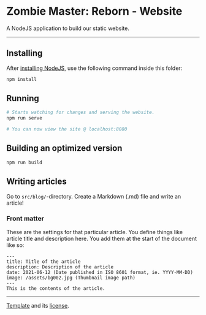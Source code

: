 # Zombie Master: Reborn - Website

A NodeJS application to build our static website.

---

## Installing

After [installing NodeJS](https://nodejs.org/en/), use the following command inside this folder:

```bash
npm install
```

## Running

```bash
# Starts watching for changes and serving the website.
npm run serve

# You can now view the site @ localhost:8080
```

## Building an optimized version

```bash
npm run build
```

## Writing articles

Go to `src/blog/`-directory. Create a Markdown (.md) file and write an article!

### Front matter

These are the settings for that particular article. You define things like article title and description here. You add them at the start of the document like so:

```
---
title: Title of the article
description: Description of the article
date: 2021-06-12 (Date published in ISO 8601 format, ie. YYYY-MM-DD)
image: /assets/bg002.jpg (Thumbnail image path)
---
This is the contents of the article.
```

---

[Template](https://github.com/StartBootstrap/startbootstrap-agency) and its [license](https://github.com/StartBootstrap/startbootstrap-agency/blob/master/LICENSE).
